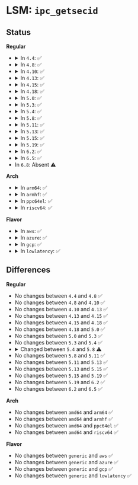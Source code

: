 # LSM: <code>ipc_getsecid</code>

## Status
<b>Regular</b>
<ul>
<li>
<details>
<summary>In <code>4.4</code>: ✅</summary>

```c
void security_ipc_getsecid(struct kern_ipc_perm *ipcp, u32 *secid);
```
</details>
</li>
<li>
<details>
<summary>In <code>4.8</code>: ✅</summary>

```c
void security_ipc_getsecid(struct kern_ipc_perm *ipcp, u32 *secid);
```
</details>
</li>
<li>
<details>
<summary>In <code>4.10</code>: ✅</summary>

```c
void security_ipc_getsecid(struct kern_ipc_perm *ipcp, u32 *secid);
```
</details>
</li>
<li>
<details>
<summary>In <code>4.13</code>: ✅</summary>

```c
void security_ipc_getsecid(struct kern_ipc_perm *ipcp, u32 *secid);
```
</details>
</li>
<li>
<details>
<summary>In <code>4.15</code>: ✅</summary>

```c
void security_ipc_getsecid(struct kern_ipc_perm *ipcp, u32 *secid);
```
</details>
</li>
<li>
<details>
<summary>In <code>4.18</code>: ✅</summary>

```c
void security_ipc_getsecid(struct kern_ipc_perm *ipcp, u32 *secid);
```
</details>
</li>
<li>
<details>
<summary>In <code>5.0</code>: ✅</summary>

```c
void security_ipc_getsecid(struct kern_ipc_perm *ipcp, u32 *secid);
```
</details>
</li>
<li>
<details>
<summary>In <code>5.3</code>: ✅</summary>

```c
void security_ipc_getsecid(struct kern_ipc_perm *ipcp, u32 *secid);
```
</details>
</li>
<li>
<details>
<summary>In <code>5.4</code>: ✅</summary>

```c
void security_ipc_getsecid(struct kern_ipc_perm *ipcp, u32 *secid);
```
</details>
</li>
<li>
<details>
<summary>In <code>5.8</code>: ✅</summary>

```c
void security_ipc_getsecid(struct kern_ipc_perm *ipcp, struct lsmblob *blob);
```
</details>
</li>
<li>
<details>
<summary>In <code>5.11</code>: ✅</summary>

```c
void security_ipc_getsecid(struct kern_ipc_perm *ipcp, struct lsmblob *blob);
```
</details>
</li>
<li>
<details>
<summary>In <code>5.13</code>: ✅</summary>

```c
void security_ipc_getsecid(struct kern_ipc_perm *ipcp, struct lsmblob *blob);
```
</details>
</li>
<li>
<details>
<summary>In <code>5.15</code>: ✅</summary>

```c
void security_ipc_getsecid(struct kern_ipc_perm *ipcp, struct lsmblob *blob);
```
</details>
</li>
<li>
<details>
<summary>In <code>5.19</code>: ✅</summary>

```c
void security_ipc_getsecid(struct kern_ipc_perm *ipcp, struct lsmblob *blob);
```
</details>
</li>
<li>
<details>
<summary>In <code>6.2</code>: ✅</summary>

```c
void security_ipc_getsecid(struct kern_ipc_perm *ipcp, struct lsmblob *blob);
```
</details>
</li>
<li>
<details>
<summary>In <code>6.5</code>: ✅</summary>

```c
void security_ipc_getsecid(struct kern_ipc_perm *ipcp, struct lsmblob *blob);
```
</details>
</li>
<li>
In <code>6.8</code>: Absent ⚠️
</li>
</ul>
<b>Arch</b>
<ul>
<li>
<details>
<summary>In <code>arm64</code>: ✅</summary>

```c
void security_ipc_getsecid(struct kern_ipc_perm *ipcp, u32 *secid);
```
</details>
</li>
<li>
<details>
<summary>In <code>armhf</code>: ✅</summary>

```c
void security_ipc_getsecid(struct kern_ipc_perm *ipcp, u32 *secid);
```
</details>
</li>
<li>
<details>
<summary>In <code>ppc64el</code>: ✅</summary>

```c
void security_ipc_getsecid(struct kern_ipc_perm *ipcp, u32 *secid);
```
</details>
</li>
<li>
<details>
<summary>In <code>riscv64</code>: ✅</summary>

```c
void security_ipc_getsecid(struct kern_ipc_perm *ipcp, u32 *secid);
```
</details>
</li>
</ul>
<b>Flavor</b>
<ul>
<li>
<details>
<summary>In <code>aws</code>: ✅</summary>

```c
void security_ipc_getsecid(struct kern_ipc_perm *ipcp, u32 *secid);
```
</details>
</li>
<li>
<details>
<summary>In <code>azure</code>: ✅</summary>

```c
void security_ipc_getsecid(struct kern_ipc_perm *ipcp, u32 *secid);
```
</details>
</li>
<li>
<details>
<summary>In <code>gcp</code>: ✅</summary>

```c
void security_ipc_getsecid(struct kern_ipc_perm *ipcp, u32 *secid);
```
</details>
</li>
<li>
<details>
<summary>In <code>lowlatency</code>: ✅</summary>

```c
void security_ipc_getsecid(struct kern_ipc_perm *ipcp, u32 *secid);
```
</details>
</li>
</ul>

## Differences
<b>Regular</b>
<ul>
<li>
No changes between <code>4.4</code> and <code>4.8</code> ✅
</li>
<li>
No changes between <code>4.8</code> and <code>4.10</code> ✅
</li>
<li>
No changes between <code>4.10</code> and <code>4.13</code> ✅
</li>
<li>
No changes between <code>4.13</code> and <code>4.15</code> ✅
</li>
<li>
No changes between <code>4.15</code> and <code>4.18</code> ✅
</li>
<li>
No changes between <code>4.18</code> and <code>5.0</code> ✅
</li>
<li>
No changes between <code>5.0</code> and <code>5.3</code> ✅
</li>
<li>
No changes between <code>5.3</code> and <code>5.4</code> ✅
</li>
<li>
<details>
<summary>Changed between <code>5.4</code> and <code>5.8</code> ⚠️</summary>
<ul>
<li>
<b>Param added. </b>
<code>struct lsmblob *blob</code>
</li>
<li>
<b>Param removed. </b>
<code>u32 *secid</code>
</li>
</ul>
</details>
</li>
<li>
No changes between <code>5.8</code> and <code>5.11</code> ✅
</li>
<li>
No changes between <code>5.11</code> and <code>5.13</code> ✅
</li>
<li>
No changes between <code>5.13</code> and <code>5.15</code> ✅
</li>
<li>
No changes between <code>5.15</code> and <code>5.19</code> ✅
</li>
<li>
No changes between <code>5.19</code> and <code>6.2</code> ✅
</li>
<li>
No changes between <code>6.2</code> and <code>6.5</code> ✅
</li>
</ul>
<b>Arch</b>
<ul>
<li>
No changes between <code>amd64</code> and <code>arm64</code> ✅
</li>
<li>
No changes between <code>amd64</code> and <code>armhf</code> ✅
</li>
<li>
No changes between <code>amd64</code> and <code>ppc64el</code> ✅
</li>
<li>
No changes between <code>amd64</code> and <code>riscv64</code> ✅
</li>
</ul>
<b>Flavor</b>
<ul>
<li>
No changes between <code>generic</code> and <code>aws</code> ✅
</li>
<li>
No changes between <code>generic</code> and <code>azure</code> ✅
</li>
<li>
No changes between <code>generic</code> and <code>gcp</code> ✅
</li>
<li>
No changes between <code>generic</code> and <code>lowlatency</code> ✅
</li>
</ul>
